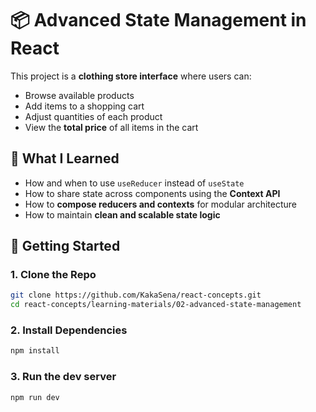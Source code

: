 # 📦 Advanced State Management in React

This project is a **clothing store interface** where users can:

- Browse available products
- Add items to a shopping cart
- Adjust quantities of each product
- View the **total price** of all items in the cart

## 🧠 What I Learned

- How and when to use `useReducer` instead of `useState`
- How to share state across components using the **Context API**
- How to **compose reducers and contexts** for modular architecture
- How to maintain **clean and scalable state logic**
  
## 🚀 Getting Started

### 1. Clone the Repo

```bash
git clone https://github.com/KakaSena/react-concepts.git
cd react-concepts/learning-materials/02-advanced-state-management
```

### 2. Install Dependencies

```bash
npm install
```

### 3. Run the dev server

```bash
npm run dev
```

